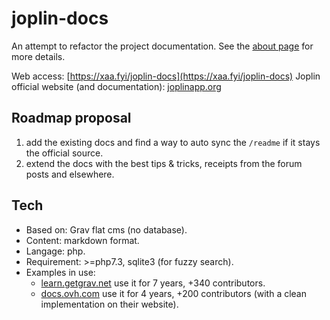 # joplin-docs
An attempt to refactor the project documentation. See the [about page](https://xaa.fyi/joplin-dosc/about-joplin-docs) for more details.

Web access: [https://xaa.fyi/joplin-docs](https://xaa.fyi/joplin-docs)
Joplin official website (and documentation):  [joplinapp.org](https://joplinapp.org)

## Roadmap proposal

1) add the existing docs and find a way to auto sync the `/readme` if it stays the official source.
2) extend the docs with the best tips & tricks, receipts from the forum posts and elsewhere.

## Tech

- Based on: Grav flat cms (no database).
- Content: markdown format.
- Langage: php.
- Requirement: >=php7.3, sqlite3 (for fuzzy search).
- Examples in use:
  - [learn.getgrav.net](https://learn.getgrav.org) use it for 7 years, +340 contributors.
  - [docs.ovh.com](https://docs.ovh.com/gb/en/dedicated/ip-fo-move) use it for 4 years, +200 contributors (with a clean implementation on their website).
